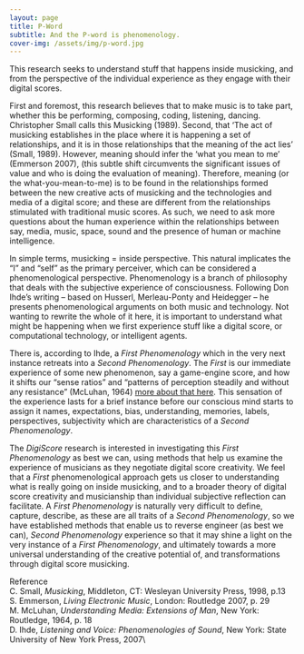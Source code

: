 ```yaml
---
layout: page
title: P-Word
subtitle: And the P-word is phenomenology.
cover-img: /assets/img/p-word.jpg
---
```



This research seeks to understand stuff that happens inside musicking, and from the perspective of the individual experience as they engage with their digital scores. 


First and foremost, this research believes that to make music is to take part, whether this be performing, composing, coding, listening, dancing. Christopher Small calls this Musicking (1989).
Second, that ‘The act of musicking establishes in the place where it is happening a set of relationships, and it is in those relationships that the meaning of the act lies’ (Small, 1989).
However, meaning should infer the ‘what you mean to me’ (Emmerson 2007), (this subtle shift circumvents the significant issues of value and who is doing the evaluation of meaning). 
Therefore, meaning (or the what-you-mean-to-me) is to be found in the relationships formed between the new creative acts of musicking and the technologies and media of a digital score; 
and these are different from the relationships stimulated with traditional music scores. 
As such, we need to ask more questions about the human experience within the relationships between say, media, music, space, sound and the presence of human or machine intelligence.


In simple terms, musicking = inside perspective. This natural implicates the “I” and “self” as the primary perceiver, which can be considered a phenomenological perspective. 
Phenomenology is a branch of philosophy that deals with the subjective experience of consciousness. 
Following Don Ihde’s writing – based on Husserl, Merleau-Ponty and Heidegger – he presents phenomenological arguments on both music and technology. 
Not wanting to rewrite the whole of it here, it is important to understand what might be happening when we first experience stuff like a digital score, or computational technology, or intelligent agents.


There is, according to Ihde, a *First Phenomenology* which in the very next instance retreats into a *Second Phenomenology*. 
The *First* is our immediate experience of some new phenomenon, say a game-engine score, 
and how it shifts our “sense ratios” and “patterns of perception steadily and without any resistance” (McLuhan, 1964) [more about that here](../2022-01-17-The_Digital_Score_–_The_Medium_and_its_Message.md). 
This sensation of the experience lasts for a brief instance before our conscious mind starts to assign it names, expectations, bias, understanding, memories, labels, perspectives, subjectivity
which are characteristics of a *Second Phenomenology*.


The *DigiScore* research is interested in investigating this *First Phenomenology* as best we can, using methods that help us examine the experience of musicians as they negotiate digital score creativity. 
We feel that a *First* phenomenological approach gets us closer to understanding what is really going on inside musicking, 
and to a broader theory of digital score creativity and musicianship than individual subjective reflection can facilitate. 
A *First Phenomenology* is naturally very difficult to define, capture, describe, as these are all traits of a *Second Phenomenology*, so we have established methods that enable us to reverse engineer (as best we can), 
*Second Phenomenology* experience so that it may shine a light on the very instance of a *First Phenomenology*, 
and ultimately towards a more universal understanding of the creative potential of, and transformations through digital score musicking.


Reference\
C. Small, *Musicking*, Middleton, CT: Wesleyan University Press, 1998, p.13\
S. Emmerson, *Living Electronic Music*, London: Routledge 2007, p. 29\
M. McLuhan, *Understanding Media: Extensions of Man*, New York: Routledge, 1964, p. 18\
D. Ihde, *Listening and Voice: Phenomenologies of Sound*, New York: State University of New York Press, 2007\
